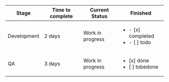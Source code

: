 | Stage      | Time to complete  | Current Status | Finished                       | 
|------------|---------------|----------------|------------------------------------|
| Development| 2 days    | Work in progress | <ul><li>- [x] completed</li><li>- [ ] todo</li></ul>
| QA     |3 days |  Work in progress | <ul><li>[x] done</li><li>[ ] tobedone</li></ul>